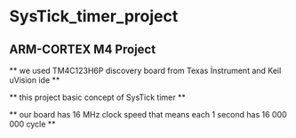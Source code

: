 #  SysTick_timer_project
## ARM-CORTEX M4 Project


** we used TM4C123H6P discovery board from Texas İnstrument and Keil uVision ide **

** this project basic concept of SysTick timer **

** our board has 16 MHz clock speed that means each 1 second has 16 000 000 cycle **
